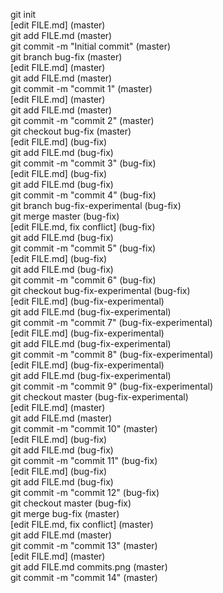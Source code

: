 git init <br>
[edit FILE.md] (master)<br>
git add FILE.md (master)<br>
git commit -m "Initial commit" (master)<br>
git branch bug-fix (master)<br>
[edit FILE.md] (master)<br>
git add FILE.md (master)<br>
git commit -m "commit 1" (master)<br>
[edit FILE.md] (master)<br>
git add FILE.md (master)<br>
git commit -m "commit 2" (master)<br>
git checkout bug-fix (master)<br>
[edit FILE.md] (bug-fix)<br>
git add FILE.md (bug-fix)<br>
git commit -m "commit 3" (bug-fix)<br>
[edit FILE.md] (bug-fix)<br>
git add FILE.md (bug-fix)<br>
git commit -m "commit 4" (bug-fix)<br>
git branch bug-fix-experimental (bug-fix)<br>
git merge master (bug-fix)<br>
[edit FILE.md, fix conflict] (bug-fix)<br>
git add FILE.md (bug-fix)<br>
git commit -m "commit 5" (bug-fix)<br>
[edit FILE.md] (bug-fix)<br>
git add FILE.md (bug-fix)<br>
git commit -m "commit 6" (bug-fix)<br>
git checkout bug-fix-experimental (bug-fix)<br>
[edit FILE.md] (bug-fix-experimental)<br>
git add FILE.md (bug-fix-experimental)<br>
git commit -m "commit 7" (bug-fix-experimental)<br>
[edit FILE.md] (bug-fix-experimental)<br>
git add FILE.md (bug-fix-experimental)<br>
git commit -m "commit 8" (bug-fix-experimental)<br>
[edit FILE.md] (bug-fix-experimental)<br>
git add FILE.md (bug-fix-experimental)<br>
git commit -m "commit 9" (bug-fix-experimental)<br>
git checkout master (bug-fix-experimental)<br>
[edit FILE.md] (master)<br>
git add FILE.md (master)<br>
git commit -m "commit 10" (master)<br>
[edit FILE.md] (bug-fix)<br>
git add FILE.md (bug-fix)<br>
git commit -m "commit 11" (bug-fix)<br>
[edit FILE.md] (bug-fix)<br>
git add FILE.md (bug-fix)<br>
git commit -m "commit 12" (bug-fix)<br>
git checkout master (bug-fix)<br>
git merge bug-fix (master)<br>
[edit FILE.md, fix conflict] (master)<br>
git add FILE.md (master)<br>
git commit -m "commit 13" (master)<br>
[edit FILE.md] (master)<br>
git add FILE.md commits.png (master)<br>
git commit -m "commit 14" (master)<br>
